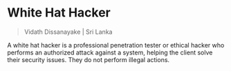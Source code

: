 # White Hat Hacker

> Vidath Dissanayake | Sri Lanka

A white hat hacker is a professional penetration tester or ethical hacker who performs an authorized attack against a system, helping the client solve their security issues. They do not perform illegal actions.